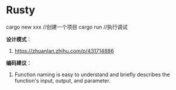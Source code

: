 # Rusty
cargo new xxx   //创建一个项目
cargo run //执行调试

**设计模式**：
1. https://zhuanlan.zhihu.com/p/431714886



**编码建议**：

1. Function naming is easy to understand and briefly describes the function's input, output, and parameter.
